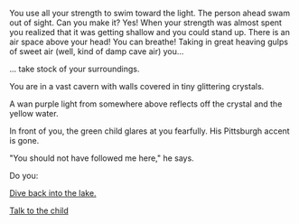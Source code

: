 You use all your strength to swim toward the light. The person ahead swam out of sight. Can you make it?
Yes! When your strength was almost spent you realized that it was getting shallow and you could stand up.
There is an air space above your head! You can breathe!
Taking in great heaving gulps of sweet air (well, kind of damp cave air) you...

... take stock of your surroundings.

You are in a vast cavern with walls covered in tiny glittering crystals.

A wan purple light from somewhere above reflects off the crystal and the yellow water.

In front of you, the green child glares at you fearfully. His Pittsburgh accent is gone.

"You should not have followed me here," he says.

Do you:

[Dive back into the lake.](../../../abandon-hope/abandon-hope.md)

[Talk to the child](talk-boy/talk-boy.md)
